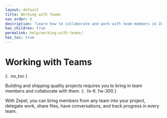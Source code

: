 ```yaml
---
layout: default
title: Working with Teams
nav_order: 4
description: "Learn how to collaborate and work with team members in Zepel. Use multiple Boards, run Sprints, and have discussions."
has_children: true
permalink: help/working-with-teams/
has_toc: true
---
```


# Working with Teams
{: .no_toc }

Building and shipping quality projects requires you to bring in team members and collaborate with them.
{: .fs-6 .fw-300 }

With Zepel, you can bring members from any team into your project, delegate work, share files, have conversations, and track progress in every team.
